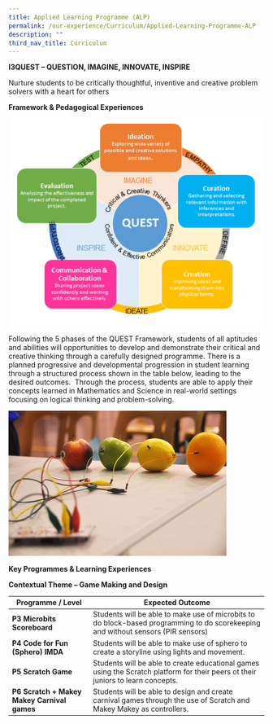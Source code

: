 ```yaml
---
title: Applied Learning Programme (ALP)
permalink: /our-experience/Curriculum/Applied-Learning-Programme-ALP
description: ""
third_nav_title: Curriculum
---
```

**I3QUEST – QUESTION, IMAGINE, INNOVATE, INSPIRE**

Nurture students to be critically thoughtful, inventive and creative problem solvers with a heart for others

**Framework & Pedagogical Experiences**

![](/images/ALP%20-%20Logo.png)

Following the 5 phases of the QUEST Framework, students of all aptitudes and abilities will opportunities to develop and demonstrate their critical and creative thinking through a carefully designed programme. There is a planned progressive and developmental progression in student learning through a structured process shown in the table below, leading to the desired outcomes.  Through the process, students are able to apply their concepts learned in Mathematics and Science in real-world settings focusing on logical thinking and problem-solving.

![](/images/ALP%20-%20Pic%201.png)

**Key Programmes & Learning Experiences**

**Contextual Theme – Game Making and Design**



| Programme / Level | Expected Outcome | 
| -------- | -------- |
| **P3 Microbits Scoreboard**     | Students will be able to make use of microbits to do block-based programming to do scorekeeping and without sensors (PIR sensors)     | 
| **P4 Code for Fun (Sphero)  IMDA** | Students will be able to make use of sphero to create a storyline using lights and movement.
| **P5 Scratch Game** | Students will be able to create educational games using the Scratch platform for their peers ot their juniors to learn concepts.
| **P6 Scratch + Makey Makey Carnival games** | Students will be able to design and create carnival games through the use of Scratch and Makey Makey as controllers.



